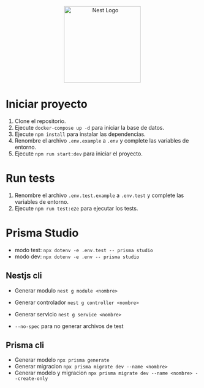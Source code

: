 <p align="center">
  <a href="http://nestjs.com/" target="blank"><img src="https://nestjs.com/img/logo-small.svg" width="200" alt="Nest Logo" /></a>
</p>

# Iniciar proyecto

1. Clone el repositorio.
2. Ejecute `docker-compose up -d` para iniciar la base de datos.
3. Ejecute `npm install` para instalar las dependencias.
4. Renombre el archivo `.env.example` a `.env` y complete las variables de entorno.
5. Ejecute `npm run start:dev` para iniciar el proyecto.

# Run tests

1. Renombre el archivo `.env.test.example` a `.env.test` y complete las variables de entorno.
2. Ejecute `npm run test:e2e` para ejecutar los tests.

# Prisma Studio

- modo test: `npx dotenv -e .env.test -- prisma studio`
- modo dev: `npx dotenv -e .env -- prisma studio`

## Nestjs cli

- Generar modulo `nest g module <nombre>`
- Generar controlador `nest g controller <nombre>`
- Generar servicio `nest g service <nombre>`

- `--no-spec` para no generar archivos de test

## Prisma cli

- Generar modelo `npx prisma generate`
- Generar migracion `npx prisma migrate dev --name <nombre>`
- Generar modelo y migracion `npx prisma migrate dev --name <nombre> --create-only`
